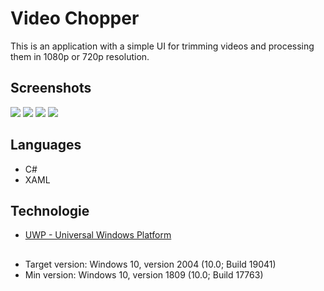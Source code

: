 # Video Chopper
This is an application with a simple UI for trimming videos and processing them in 1080p or 720p resolution.

## Screenshots
![](https://i.imgur.com/BA3CVPT.png)
![](https://i.imgur.com/Ee6mTNW.png)
![](https://i.imgur.com/8AQdQtZ.png)
![](https://i.imgur.com/g2qZGnQ.png)

## Languages
* C#
* XAML

## Technologie
* [UWP - Universal Windows Platform](https://docs.microsoft.com/en-us/windows/uwp/)

##
* Target version: Windows 10, version 2004 (10.0; Build 19041)
* Min version: Windows 10, version 1809 (10.0; Build 17763)

